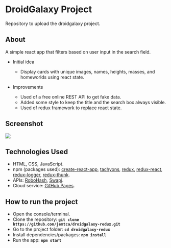 # DroidGalaxy Project
Repository to upload the droidgalaxy project.

## About
A simple react app that filters based on user input in the search field.

* Initial idea
    * Display cards with unique images, names, heights, masses, and homeworlds using react state.

* Improvements
	* Used of a free online REST API to get fake data.
	* Added some style to keep the title and the search box always visible.
    * Used of redux framework to replace react state.

## Screenshot
![](https://github.com/jemtca/droidgalaxy-redux/blob/master/screenshots/droidgalaxy.gif)

## Technologies Used
* HTML, CSS, JavaScript.
* npm (packages used): [create-react-app](https://www.npmjs.com/package/create-react-app), [tachyons](https://www.npmjs.com/package/tachyons), [redux](https://www.npmjs.com/package/redux), [redux-react](https://www.npmjs.com/package/react-redux), [redux-logger](https://www.npmjs.com/package/redux-logger), [redux-thunk](https://www.npmjs.com/package/redux-thunk).
* APIs: [RoboHash](https://robohash.org/), [Swapi](https://swapi.dev/).
* Cloud service: [GitHub Pages](https://pages.github.com/).

## How to run the project
* Open the console/terminal.
* Clone the repository: **`git clone https://github.com/jemtca/droidgalaxy-redux.git`**
* Go to the project folder: **`cd droidgalaxy-redux`**
* Install dependencies/packages: **`npm install`**
* Run the app: **`npm start`**
